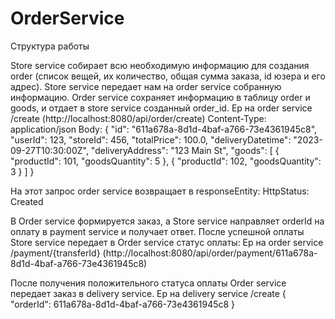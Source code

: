 # OrderService
Структура работы

Store service собирает всю необходимую информацию для создания order (список вещей, их количество, общая сумма заказа, id юзера и его адрес).
Store service передает нам на order service собранную информацию.
Order service сохраняет информацию в таблицу order и  goods, и отдает в store service созданный order_id.
Ep на order service /create
 (http://localhost:8080/api/order/create)
Content-Type: application/json
        Body:
{
    "id": "611a678a-8d1d-4baf-a766-73e4361945c8",
    "userId": 123,
    "storeId": 456,
    "totalPrice": 100.0,
    "deliveryDatetime": "2023-09-27T10:30:00Z",
    "deliveryAddress": "123 Main St",
    "goods": [
        {
            "productId": 101,
            "goodsQuantity": 5
        },
        {
            "productId": 102,
            "goodsQuantity": 3
        }
    ]
}

На этот запрос order service возвращает в responseEntity:
HttpStatus: Created

В Order service формируется заказ, а Store service направляет orderId на оплату в payment service и получает ответ.
После успешной оплаты Store service передает в Order service статус оплаты:
        Ep на order service /payment/{transferId}
        (http://localhost:8080/api/order/payment/611a678a-8d1d-4baf-a766-73e4361945c8)

После получения положительного статуса оплаты Order service передает заказ в delivery service.
        Ep на delivery service /create
{
    "orderId": 611a678a-8d1d-4baf-a766-73e4361945c8
}
